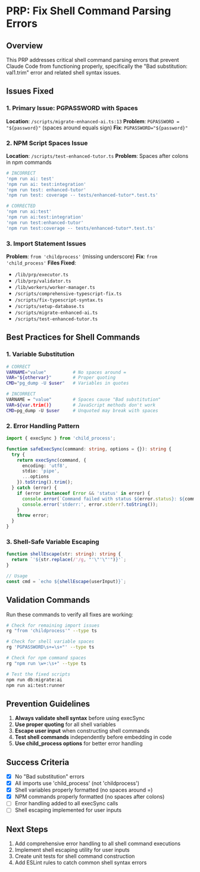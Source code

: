 # PRP: Fix Shell Command Parsing Errors

## Overview
This PRP addresses critical shell command parsing errors that prevent Claude Code from functioning properly, specifically the "Bad substitution: val1.trim" error and related shell syntax issues.

## Issues Fixed

### 1. Primary Issue: PGPASSWORD with Spaces
**Location**: `/scripts/migrate-enhanced-ai.ts:13`
**Problem**: `PGPASSWORD = "${password}"` (spaces around equals sign)
**Fix**: `PGPASSWORD="${password}"`

### 2. NPM Script Spaces Issue
**Location**: `/scripts/test-enhanced-tutor.ts`
**Problem**: Spaces after colons in npm commands
```bash
# INCORRECT
'npm run ai: test'
'npm run ai: test:integration'
'npm run test: enhanced-tutor'
'npm run test: coverage -- tests/enhanced-tutor*.test.ts'

# CORRECTED
'npm run ai:test'
'npm run ai:test:integration'
'npm run test:enhanced-tutor'
'npm run test:coverage -- tests/enhanced-tutor*.test.ts'
```

### 3. Import Statement Issues
**Problem**: `from 'childprocess'` (missing underscore)
**Fix**: `from 'child_process'`
**Files Fixed**:
- `/lib/prp/executor.ts`
- `/lib/prp/validator.ts`
- `/lib/workers/worker-manager.ts`
- `/scripts/comprehensive-typescript-fix.ts`
- `/scripts/fix-typescript-syntax.ts`
- `/scripts/setup-database.ts`
- `/scripts/migrate-enhanced-ai.ts`
- `/scripts/test-enhanced-tutor.ts`

## Best Practices for Shell Commands

### 1. Variable Substitution
```bash
# CORRECT
VARNAME="value"          # No spaces around =
VAR="${othervar}"        # Proper quoting
CMD="pg_dump -U $user"   # Variables in quotes

# INCORRECT
VARNAME = "value"        # Spaces cause "Bad substitution"
VAR=${var.trim()}        # JavaScript methods don't work
CMD=pg_dump -U $user     # Unquoted may break with spaces
```

### 2. Error Handling Pattern
```typescript
import { execSync } from 'child_process';

function safeExecSync(command: string, options = {}): string {
  try {
    return execSync(command, {
      encoding: 'utf8',
      stdio: 'pipe',
      ...options
    }).toString().trim();
  } catch (error) {
    if (error instanceof Error && 'status' in error) {
      console.error(`Command failed with status ${error.status}: ${command}`);
      console.error('stderr:', error.stderr?.toString());
    }
    throw error;
  }
}
```

### 3. Shell-Safe Variable Escaping
```typescript
function shellEscape(str: string): string {
  return `'${str.replace(/'/g, "'\"'\"'")}'`;
}

// Usage
const cmd = `echo ${shellEscape(userInput)}`;
```

## Validation Commands

Run these commands to verify all fixes are working:

```bash
# Check for remaining import issues
rg "from 'childprocess'" --type ts

# Check for shell variable spaces
rg 'PGPASSWORD\s+=\s+"' --type ts

# Check for npm command spaces
rg "npm run \w+:\s+" --type ts

# Test the fixed scripts
npm run db:migrate:ai
npm run ai:test:runner
```

## Prevention Guidelines

1. **Always validate shell syntax** before using execSync
2. **Use proper quoting** for all shell variables
3. **Escape user input** when constructing shell commands
4. **Test shell commands** independently before embedding in code
5. **Use child_process options** for better error handling

## Success Criteria

- [x] No "Bad substitution" errors
- [x] All imports use 'child_process' (not 'childprocess')
- [x] Shell variables properly formatted (no spaces around =)
- [x] NPM commands properly formatted (no spaces after colons)
- [ ] Error handling added to all execSync calls
- [ ] Shell escaping implemented for user inputs

## Next Steps

1. Add comprehensive error handling to all shell command executions
2. Implement shell escaping utility for user inputs
3. Create unit tests for shell command construction
4. Add ESLint rules to catch common shell syntax errors